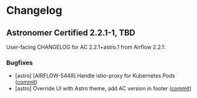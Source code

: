 # Changelog

Astronomer Certified 2.2.1-1, TBD
----------------------------------------

User-facing CHANGELOG for AC 2.2.1+astro.1 from Airflow 2.2.1:

### Bugfixes

- [astro] [AIRFLOW-5448] Handle istio-proxy for Kubernetes Pods ([commit](https://github.com/astronomer/airflow/commit/0c1bf3963cd16028c6d5fe9c10e5419eab74e539))
- [astro] Override UI with Astro theme, add AC version in footer ([commit](https://github.com/astronomer/airflow/commit/d3377129d2053d8af3b5a7693fa74bce17dbfdf4))

